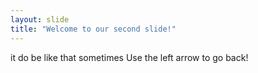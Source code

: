 ```yaml
---
layout: slide
title: "Welcome to our second slide!"
---
```

it do be like that sometimes
Use the left arrow to go back!

